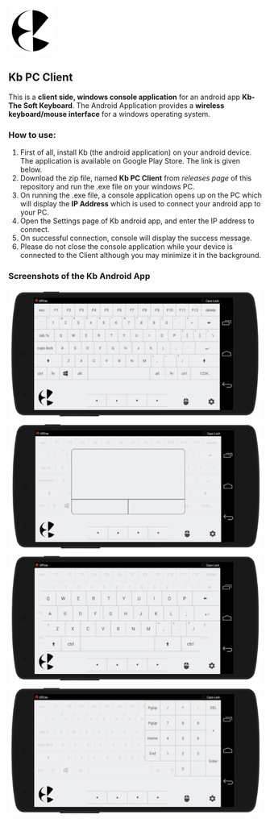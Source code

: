 ![kb logo](assets/kb.png)

## Kb PC Client

This is a **client side, windows console application** for an android app **Kb-The Soft Keyboard**. The Android Application provides a **wireless keyboard/mouse interface** for a windows operating system.

### How to use:

1. First of all, install Kb (the android application) on your android device. The application is available on Google Play Store. The link is given below.
2. Download the zip file, named **Kb PC Client** from _releases page_ of this repository and run the .exe file on your windows PC.
3. On running the .exe file, a console application opens up on the PC which will display the **IP Address** which is used to connect your android app to your PC.
4. Open the Settings page of Kb android app, and enter the IP address to connect.
5. On successful connection, console will display the success message.
6. Please do not close the console application while your device is connected to the Client although you may minimize it in the background.

### Screenshots of the Kb Android App

![Kb keypad](assets/kb1.png)
![Kb mouse](assets/kb2.png)
![Kb alpha keypad](assets/kb3.png)
![Kb numpad](assets/kb4.png)